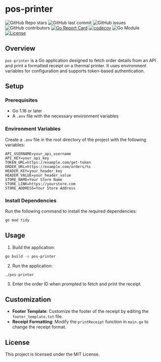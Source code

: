 # pos-printer

![GitHub Repo stars](https://img.shields.io/github/stars/aro-wolo/pos-printer?style=social)
![GitHub last commit](https://img.shields.io/github/last-commit/aro-wolo/pos-printer)
![GitHub issues](https://img.shields.io/github/issues/aro-wolo/pos-printer)
![GitHub contributors](https://img.shields.io/github/contributors/aro-wolo/pos-printer)
[![Go Report Card](https://goreportcard.com/badge/github.com/aro-wolo/pos-printer)](https://goreportcard.com/report/github.com/aro-wolo/pos-printer)
[![codecov](https://codecov.io/gh/aro-wolo/pos-printer/branch/main/graph/badge.svg)](https://codecov.io/gh/aro-wolo/pos-printer)
![Go Module](https://img.shields.io/github/go-mod/go-version/aro-wolo/pos-printer)
[![License](https://img.shields.io/github/license/aro-wolo/pos-printer.svg)](https://github.com/aro-wolo/pos-printer/blob/main/LICENSE)



## Overview

`pos-printer` is a Go application designed to fetch order details from an API and print a formatted receipt on a thermal printer. It uses environment variables for configuration and supports token-based authentication.

## Setup

### Prerequisites

- Go 1.16 or later
- A `.env` file with the necessary environment variables

### Environment Variables

Create a `.env` file in the root directory of the project with the following variables:

```
API_USERNAME=your_api_username
API_KEY=your_api_key
TOKEN_URL=https://example.com/get-token
ORDER_URL=https://example.com/orders/%s
HEADER_KEY=your_header_key
HEADER_VALUE=your_header_value
STORE_NAME=Your Store Name
STORE_LINK=https://yourstore.com
STORE_ADDRESS=Your Store Address
```

### Install Dependencies

Run the following command to install the required dependencies:

```sh
go mod tidy
```

## Usage

1. Build the application:

```sh
go build -o pos-printer
```

2. Run the application:

```sh
./pos-printer
```

3. Enter the order ID when prompted to fetch and print the receipt.

## Customization

- **Footer Template**: Customize the footer of the receipt by editing the `footer_template.txt` file.
- **Receipt Formatting**: Modify the `printReceipt` function in `main.go` to change the receipt format.

## License

This project is licensed under the MIT License.

